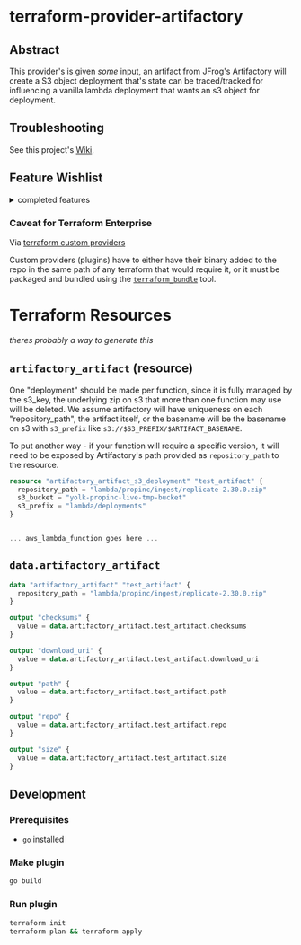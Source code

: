 # terraform-provider-artifactory

## Abstract
This provider's is given *some* input, an artifact from JFrog's
Artifactory will create a S3 object deployment that's state can be
traced/tracked for influencing a vanilla lambda deployment that wants an s3
object for deployment.


## Troubleshooting

See this project's [Wiki][wiki].

## Feature Wishlist
<details>
<summary>completed features</summary>

- *MVP?* a `resource` and `data`
 - [X] a `resource` that is a `artifactory_artifact_s3_deployment` which will produce a
   resource that will have the attributes of `s3_bucket` and `s3_prefix` that can be
   used to feed a vanilla
   [`aws_lambda_function`](https://www.terraform.io/docs/providers/aws/r/lambda_function.html)
   resource defined with `s3_bucket` and `s3_key` from the source resource. 
   - Changes to the source `artifactory_artifact_s3_deployment` resource
     will effect the `s3_key` through a hash if Artifactory deployment isn't
     already doing this for us. (I think it is), but a `s3_bucket` 
     should be required and we should expect to use a vanilla
     `aws_s3_bucket` data/resource attribute.
   - `source_code_hash` on the `aws_lambda_function` can also use the one
     provided conveniently by artifactory. i.e.;
     
     ```terraform
     resource "aws_lambda_function" "fun" {
        source_code_hash = base64encode(data.artifactory_artifact.test_artifact.checksums.sha256)
        s3_bucket = ...
     }
     ```
   - the "deployment" resource should signify the object is placed into s3 and will
     have the appropriate CRUD operations expected of a `resource` in terraform
     - broken down, the resource name follows terraform's pattern of jumping
       between domains with `s3_deployment` as a 'destination'. `deployment` to
       signify this is put as one of potential other actions on `s3`
 - [X] a `data` that is a `artiactory_artifact` which will utilize Artifactory's
   REST API for grabbing information of a given `repository_path`

</details>

### Caveat for Terraform Enterprise

Via [terraform custom providers][tfe_custom_providers]

Custom providers (plugins) have to either have their binary added to the repo
in the same path of any terraform that would require it, or it must be packaged
and bundled using the [`terraform_bundle`][terraform_bundle] tool.


# Terraform Resources

_theres probably a way to generate this_


## `artifactory_artifact` (resource)

One "deployment" should be made per function, since it is fully managed by the
s3_key, the underlying zip on s3 that more than one function may use will be
deleted. We assume artifactory will have uniqueness on each "repository_path",
the artifact itself, or the basename will be the basename on s3 with
`s3_prefix` like `s3://$S3_PREFIX/$ARTIFACT_BASENAME`.

To put another way - if your function will require a specific version, it will
need to be exposed by Artifactory's path provided as `repository_path` to the
resource.

```terraform
resource "artifactory_artifact_s3_deployment" "test_artifact" {
  repository_path = "lambda/propinc/ingest/replicate-2.30.0.zip"
  s3_bucket = "yolk-propinc-live-tmp-bucket"
  s3_prefix = "lambda/deployments"
}


... aws_lambda_function goes here ...
```

## `data.artifactory_artifact`
```terraform
data "artifactory_artifact" "test_artifact" {
  repository_path = "lambda/propinc/ingest/replicate-2.30.0.zip"
}

output "checksums" {
  value = data.artifactory_artifact.test_artifact.checksums
}

output "download_uri" {
  value = data.artifactory_artifact.test_artifact.download_uri
}

output "path" {
  value = data.artifactory_artifact.test_artifact.path
}

output "repo" {
  value = data.artifactory_artifact.test_artifact.repo
}

output "size" {
  value = data.artifactory_artifact.test_artifact.size
}
```



## Development

### Prerequisites

- `go` installed

### Make plugin

```sh
go build
```

### Run plugin

```sh
terraform init
terraform plan && terraform apply
```


[terraform_bundle]: https://github.com/hashicorp/terraform/tree/master/tools/terraform-bundle#installing-a-bundle-in-on-premises-terraform-enterprise
[tfe_custom_providers]: https://www.terraform.io/docs/cloud/run/install-software.html#custom-and-community-providers
[wiki]: https://git.amfamlabs.com/terraform/terraform-provider-artifactory/-/wikis/home